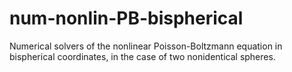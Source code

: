 # num-nonlin-PB-bispherical
Numerical solvers of the nonlinear Poisson-Boltzmann equation in bispherical coordinates, in the case of two nonidentical spheres.
